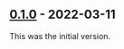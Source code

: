 ## [0.1.0](https://github.com/dbmdz/mirador-imagecropper/releases/tag/0.1.0) - 2022-03-11

This was the initial version.
